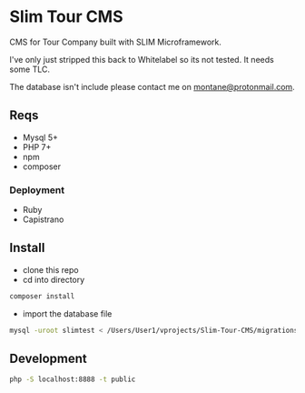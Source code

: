 # Slim Tour CMS
CMS for Tour Company built with SLIM Microframework.

I've only just stripped this back to Whitelabel so its not tested. It needs some TLC.

The database isn't include please contact me on montane@protonmail.com.


## Reqs

- Mysql 5+ 
- PHP 7+
- npm
- composer

### Deployment

- Ruby
- Capistrano

## Install

- clone this repo
- cd into directory

```bash
composer install
```

- import the database file

```bash
mysql -uroot slimtest < /Users/User1/vprojects/Slim-Tour-CMS/migrations/slimtest.sql
```

## Development

```bash
php -S localhost:8888 -t public
```
